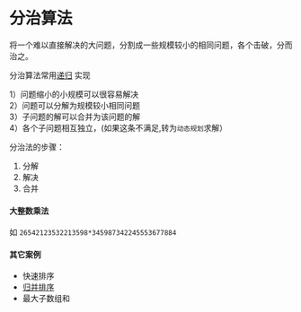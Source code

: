 # 分治算法


将一个难以直接解决的大问题，分割成一些规模较小的相同问题，各个击破，分而治之。

分治算法常用[递归](./递归.md) 实现

1）问题缩小的小规模可以很容易解决  
2）问题可以分解为规模较小相同问题  
3）子问题的解可以合并为该问题的解  
4）各个子问题相互独立，(如果这条不满足,转为`动态规划`求解）  
  
分治法的步骤：

1. 分解  
2. 解决  
3. 合并  


#### 大整数乘法

如 `26542123532213598*345987342245553677884`



#### 其它案例

* 快速排序   
* [归并排序](../6%20Sort/README.md)
* 最大子数组和   
